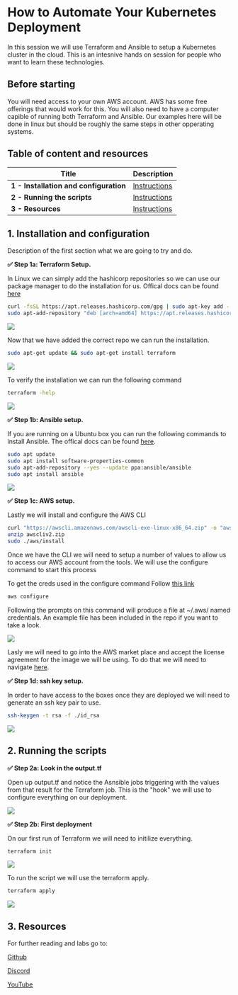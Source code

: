 # How to Automate Your Kubernetes Deployment

In this session we will use Terraform and Ansible to setup a Kubernetes cluster in the cloud.  This is an intesnive hands on session for people who want to learn these technologies.

## Before starting
You will need access to your own AWS account.  AWS has some free offerings that would work for this.  You will also need to have a computer capible of running both Terraform and Ansible.  Our examples here will be done in linux but should be roughly the same steps in other opperating systems.  

## Table of content and resources

| Title  | Description
|---|---|
| **1 - Installation and configuration** | [Instructions](#1-Installation-and-configuration)  |
| **2 - Running the scripts** | [Instructions](#2-Running-the-scripts)  |
| **3 - Resources** | [Instructions](#3-Resources)  |

## 1. Installation and configuration

Description of the first section what we are going to try and do.

**✅ Step 1a: Terraform Setup.** 

In Linux we can simply add the hashicorp repositories so we can use our package manager to do the installation for us.  Offical docs can be found [here](https://learn.hashicorp.com/tutorials/terraform/install-cli?in=terraform/aws-get-started)

```bash 
curl -fsSL https://apt.releases.hashicorp.com/gpg | sudo apt-key add -
sudo apt-add-repository "deb [arch=amd64] https://apt.releases.hashicorp.com $(lsb_release -cs) main"
```

<img src="https://user-images.githubusercontent.com/blah/blahblah.png" width=“700” />

Now that we have added the correct repo we can run the installation.

```bash
sudo apt-get update && sudo apt-get install terraform
```

<img src="https://user-images.githubusercontent.com/blah/blahblah.png" width=“700” />

To verify the installation we can run the following command

```bash 
terraform -help
```
<img src="https://user-images.githubusercontent.com/blah/blahblah.png" width=“700” />

**✅ Step 1b: Ansible setup.** 

If you are running on a Ubuntu box you can run the following commands to install Ansible. The offical docs can be found [here](https://docs.ansible.com/ansible/latest/installation_guide/intro_installation.html#prerequisites-installing-pip).

```bash
sudo apt update
sudo apt install software-properties-common
sudo apt-add-repository --yes --update ppa:ansible/ansible
sudo apt install ansible
```

<img src="https://user-images.githubusercontent.com/blah/blahblah.png" width=“700” />

**✅ Step 1c: AWS setup.** 

Lastly we will install and configure the AWS CLI

```bash
curl "https://awscli.amazonaws.com/awscli-exe-linux-x86_64.zip" -o "awscliv2.zip"
unzip awscliv2.zip
sudo ./aws/install
```

Once we have the CLI we will need to setup a number of values to allow us to access our AWS account from the tools.  We will use the configure command to start this process

To get the creds used in the configure command Follow [this link](https://docs.aws.amazon.com/powershell/latest/userguide/pstools-appendix-sign-up.html)

```bash
aws configure
```

Following the prompts on this command will produce a file at ~/.aws/ named credentials.  An example file has been included in the repo if you want to take a look.

<img src="https://user-images.githubusercontent.com/blah/blahblah.png" width=“700” />

Lasly we will need to go into the AWS market place and accept the license agreement for the image we will be using.  To do that we will need to navigate [here](https://aws.amazon.com/marketplace/pp?sku=47k9ia2igxpcce2bzo8u3kj03).


**✅ Step 1d: ssh key setup.** 

In order to have access to the boxes once they are deployed we will need to generate an ssh key pair to use. 

```bash
ssh-keygen -t rsa -f ./id_rsa
```

<img src="https://user-images.githubusercontent.com/blah/blahblah.png" width=“700” />

## 2. Running the scripts

**✅ Step 2a: Look in the output.tf** 

Open up output.tf and notice the Asnsible jobs triggering with the values from that result for the Terraform job.  This is the "hook" we will use to configure everything on our deployment. 

<img src="https://user-images.githubusercontent.com/blah/blahblah.png" width=“700” />

**✅ Step 2b: First deployment** 

On our first run of Terraform we will need to initilize everything. 

```bash 
terraform init
```

<img src="https://user-images.githubusercontent.com/blah/blahblah.png" width=“700” />

To run the script we will use the terraform apply.

```bash 
terraform apply
```

<img src="https://user-images.githubusercontent.com/blah/blahblah.png" width=“700” />

## 3. Resources
For further reading and labs go to: 

[Github](https://github.com/MayaLearning) 

[Discord](https://discord.gg/kkDTVQwJSN) 

[YouTube](https://www.youtube.com/channel/UCesdrOv6jbT8WyShLgAjoIw) 
